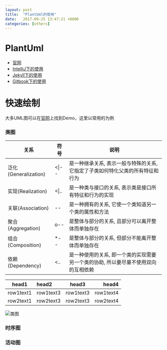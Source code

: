 ```yaml
---
layout: post
title:  "PlantUml的使用"
date:   2017-09-25 13:47:21 +0800
categories: [others]
---
```

# PlantUml
- [官网](http://plantuml.com)
- [IntelliJ下的使用](http://blog.csdn.net/imduan/article/details/53857921)
- [Jekyll下的使用](https://github.com/yjpark/jekyll-plantuml)
- [Gitbook下的使用](https://github.com/lyhcode/gitbook-plugin-plantuml)

# 快速绘制
大多UML图可以在[官网](http://plantuml.com)上找到Demo，这里以常用的为例  
### 类图  
关系| 符号 | 说明
---|---|---
泛化(Generalization) | &lt;&#124;-- | 是一种继承关系, 表示一般与特殊的关系, 它指定了子类如何特化父类的所有特征和行为
实现(Realization) | &lt;&#124;.. | 是一种类与接口的关系, 表示类是接口所有特征和行为的实现
关联(Association) | -- | 是一种拥有的关系, 它使一个类知道另一个类的属性和方法
聚合(Aggregation) | o-- | 是整体与部分的关系, 且部分可以离开整体而单独存在
组合(Composition) | *-- | 是整体与部分的关系, 但部分不能离开整体而单独存在
依赖(Dependency) | &lt;.. | 是一种使用的关系,  即一个类的实现需要另一个类的协助, 所以要尽量不使用双向的互相依赖

|head1|head2|head3|head4|
|---|:---|:---:|---:|
|row1text1|row1text3|row1text3|row1text4|
|row2text1|row2text3|row2text3|row2text4|

![类图](http://g.gravizo.com/g?@startuml;@enduml)
### 时序图  

### 活动图  


